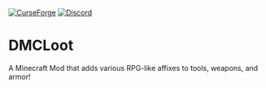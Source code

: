 [![CurseForge](https://img.shields.io/badge/CurseForge-DMCLoot-orange)](https://www.curseforge.com/minecraft/mc-mods/dmcloot)
[![Discord](https://img.shields.io/discord/866808032699744306?color=5865F2&label=Discord)](https://discord.gg/2ZB6MKaTbx)
# DMCLoot
A Minecraft Mod that adds various RPG-like affixes to tools, weapons, and armor!
